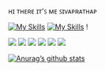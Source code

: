 ʜɪ ᴛʜᴇʀᴇ ɪᴛ'ꜱ ᴍᴇ ꜱɪᴠᴀᴘʀᴀᴛʜᴀᴘ





[![My Skills](https://skillicons.dev/icons?i=js,html,css,wasm)](https://skillicons.dev)
[![My Skills](https://skillicons.dev/icons?i=java,kotlin,nodejs,figma&theme=light)](https://skillicons.dev)
!

![](https://img.shields.io/badge/Code-React-informational?style=flat&logo=react&color=61DAFB)
![](https://img.shields.io/badge/Code-JavaScript-informational?style=flat&logo=JavaScript&color=F7DF1E)
![](https://img.shields.io/badge/Code-HTML5-informational?style=flat&logo=HTML5&color=E34F26)
![](https://img.shields.io/badge/Code-PostgreSQL-informational?style=flat&logo=PostgreSQL&color=336791)
![](https://img.shields.io/badge/Code-SQLite-informational?style=flat&logo=SQLite&color=003B57)
![](https://img.shields.io/badge/Style-CSS3-informational?style=flat&logo=CSS3&color=1572B6)


[![Anurag’s github stats](https://github-readme-stats.vercel.app/api?username=sivadevgit)](https://github.com/sivadevgit)
